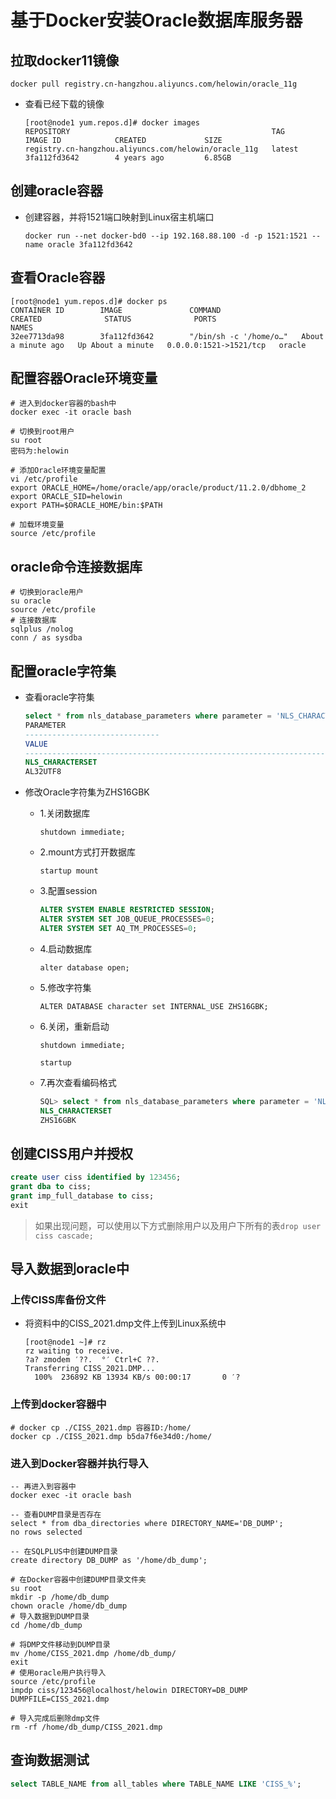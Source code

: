 # 基于Docker安装Oracle数据库服务器

## 拉取docker11镜像

`docker pull registry.cn-hangzhou.aliyuncs.com/helowin/oracle_11g`

- 查看已经下载的镜像

  ```shell
  [root@node1 yum.repos.d]# docker images
  REPOSITORY                                             TAG                 IMAGE ID            CREATED             SIZE
  registry.cn-hangzhou.aliyuncs.com/helowin/oracle_11g   latest              3fa112fd3642        4 years ago         6.85GB
  ```

## 创建oracle容器

- 创建容器，并将1521端口映射到Linux宿主机端口

  `docker run --net docker-bd0 --ip 192.168.88.100 -d -p 1521:1521 --name oracle 3fa112fd3642`

## 查看Oracle容器

```shell
[root@node1 yum.repos.d]# docker ps
CONTAINER ID        IMAGE               COMMAND                  CREATED              STATUS              PORTS                    NAMES
32ee7713da98        3fa112fd3642        "/bin/sh -c '/home/o…"   About a minute ago   Up About a minute   0.0.0.0:1521->1521/tcp   oracle
```

## 配置容器Oracle环境变量

```shell
# 进入到docker容器的bash中
docker exec -it oracle bash

# 切换到root用户
su root
密码为:helowin

# 添加Oracle环境变量配置
vi /etc/profile
export ORACLE_HOME=/home/oracle/app/oracle/product/11.2.0/dbhome_2
export ORACLE_SID=helowin
export PATH=$ORACLE_HOME/bin:$PATH

# 加载环境变量
source /etc/profile
```

## oracle命令连接数据库

```shell
# 切换到oracle用户
su oracle
source /etc/profile
# 连接数据库
sqlplus /nolog
conn / as sysdba
```

## 配置oracle字符集	

- 查看oracle字符集

  ```sql
  select * from nls_database_parameters where parameter = 'NLS_CHARACTERSET';
  PARAMETER
  ------------------------------
  VALUE
  --------------------------------------------------------------------------------
  NLS_CHARACTERSET
  AL32UTF8
  ```

- 修改Oracle字符集为ZHS16GBK

  - 1.关闭数据库

    `shutdown immediate;`

  - 2.mount方式打开数据库

    `startup mount`

  - 3.配置session

    ```sql
    ALTER SYSTEM ENABLE RESTRICTED SESSION;
    ALTER SYSTEM SET JOB_QUEUE_PROCESSES=0;
    ALTER SYSTEM SET AQ_TM_PROCESSES=0;
    ```

  - 4.启动数据库

    `alter database open;`

  - 5.修改字符集

    `ALTER DATABASE character set INTERNAL_USE ZHS16GBK;`

  - 6.关闭，重新启动

    `shutdown immediate;`

    `startup`

  - 7.再次查看编码格式

    ```sql
    SQL> select * from nls_database_parameters where parameter = 'NLS_CHARACTERSET';
    NLS_CHARACTERSET
    ZHS16GBK
    ```

## 创建CISS用户并授权

```sql
create user ciss identified by 123456;
grant dba to ciss;
grant imp_full_database to ciss;
exit
```

> 如果出现问题，可以使用以下方式删除用户以及用户下所有的表`drop user ciss cascade;`

## 导入数据到oracle中

### 上传CISS库备份文件

- 将资料中的CISS_2021.dmp文件上传到Linux系统中

  ```shell
  [root@node1 ~]# rz
  rz waiting to receive.
  ?a? zmodem ′??.  °′ Ctrl+C ??.
  Transferring CISS_2021.DMP...
    100%  236892 KB 13934 KB/s 00:00:17       0 ′?
  ```

### 上传到docker容器中

```shell
# docker cp ./CISS_2021.dmp 容器ID:/home/
docker cp ./CISS_2021.dmp b5da7f6e34d0:/home/
```

### 进入到Docker容器并执行导入

```shell
-- 再进入到容器中
docker exec -it oracle bash

-- 查看DUMP目录是否存在
select * from dba_directories where DIRECTORY_NAME='DB_DUMP';
no rows selected

-- 在SQLPLUS中创建DUMP目录
create directory DB_DUMP as '/home/db_dump';

# 在Docker容器中创建DUMP目录文件夹
su root
mkdir -p /home/db_dump
chown oracle /home/db_dump
# 导入数据到DUMP目录
cd /home/db_dump

# 将DMP文件移动到DUMP目录
mv /home/CISS_2021.dmp /home/db_dump/
exit
# 使用oracle用户执行导入
source /etc/profile
impdp ciss/123456@localhost/helowin DIRECTORY=DB_DUMP DUMPFILE=CISS_2021.dmp

# 导入完成后删除dmp文件
rm -rf /home/db_dump/CISS_2021.dmp
```

## 查询数据测试

```sql
select TABLE_NAME from all_tables where TABLE_NAME LIKE 'CISS_%';
```

